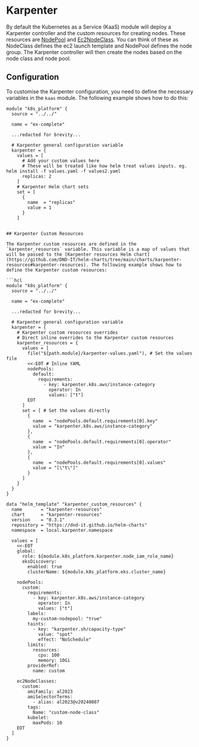 # Karpenter

By default the Kubernetes as a Service (KaaS) module will deploy a Karpenter controller and the custom resources for creating nodes. These resources are [NodePool](https://karpenter.sh/docs/concepts/nodepools/) and [Ec2NodeClass](https://karpenter.sh/docs/concepts/nodeclasses/). You can think of these as NodeClass defines the ec2 launch template and NodePool defines the node group. The Karpenter controller will then create the nodes based on the node class and node pool.

## Configuration

To customise the Karpenter configuration, you need to define the necessary variables in the `kaas` module. The following example shows how to do this:

```hcl
module "k8s_platform" {
  source = "../../"

  name = "ex-complete"

  ...redacted for brevity...

  # Karpenter general configuration variable
  karpenter = {
    values = [
      # Add your custom values here
      # These will be treated like how helm treat values inputs. eg. helm install -f values.yaml -f values2.yaml
      replicas: 2
    ]
    # Karpenter Helm chart sets
    set = [
      {
        name  = "replicas"
        value = 1
      }
    ]


## Karpenter Custom Resources

The Karpenter custom resources are defined in the `karpenter_resources` variable. This variable is a map of values that will be passed to the [Karpenter resources Helm chart](https://github.com/DND-IT/helm-charts/tree/main/charts/karpenter-resources#karpenter-resources). The following example shows how to define the Karpenter custom resources:

```hcl
module "k8s_platform" {
  source = "../../"

  name = "ex-complete"

  ...redacted for brevity...

  # Karpenter general configuration variable
  karpenter = {
    # Karpenter custom resources overrides
    # Direct inline overrides to the Karpenter custom resources
    karpenter_resources = {
      values = [
        file("${path.module}/karpenter-values.yaml"), # Set the values file
        <<-EOT # Inline YAML
        nodePools:
          default:
            requirements:
              - key: karpenter.k8s.aws/instance-category
                operator: In
                values: ["t"]
        EOT
      ]
      set = [ # Set the values directly
        {
          name  = "nodePools.default.requirements[0].key"
          value = "karpenter.k8s.aws/instance-category"
        },
        {
          name  = "nodePools.default.requirements[0].operator"
          value = "In"
        },
        {
          name  = "nodePools.default.requirements[0].values"
          value = "[\"t\"]"
        }
      ]
    }
  }
}
```

```hcl
data "helm_template" "karpenter_custom_resources" {
  name       = "karpenter-resources"
  chart      = "karpenter-resources"
  version    = "0.3.1"
  repository = "https://dnd-it.github.io/helm-charts"
  namespace  = local.karpenter.namespace

  values = [
    <<-EOT
    global:
      role: ${module.k8s_platform.karpenter.node_iam_role_name}
      eksDiscovery:
        enabled: true
        clusterName: ${module.k8s_platform.eks.cluster_name}

    nodePools:
      custom:
        requirements:
          - key: karpenter.k8s.aws/instance-category
            operator: In
            values: ["t"]
        labels:
          my-custom-nodepool: "true"
        taints:
          - key: "karpenter.sh/capacity-type"
            value: "spot"
            effect: "NoSchedule"
        limits:
          resources:
            cpu: 100
            memory: 10Gi
        providerRef:
          name: custom

    ec2NodeClasses:
      custom:
        amiFamily: al2023
        amiSelectorTerms:
          - alias: al2023@v20240807
        tags:
          Name: "custom-node-class"
        kubelet:
          maxPods: 10
    EOT
  ]
}
```

